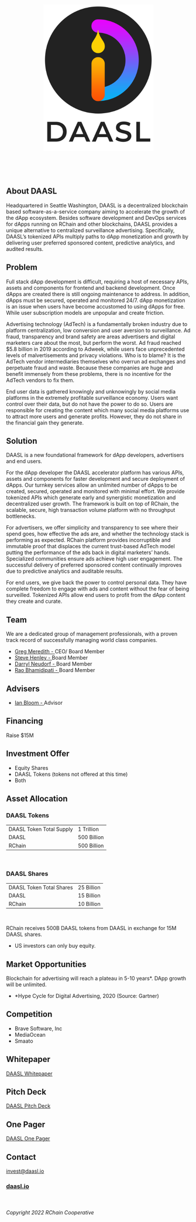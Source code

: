 <!-- Centered logo -->
<p align="center">
  <img src="https://github.com/daasl/branding/blob/main/R3/Daasl%20R3%20Caps.svg?raw=true" width="300">
</p>

<!-- horizontal spacing-->
<br />
<br />
<br />

## About DAASL
Headquartered in Seattle Washington, DAASL is a decentralized blockchain based software-as-a-service company aiming to accelerate the growth of the dApp ecosystem. Besides software development and DevOps services for dApps running on RChain and other blockchains, DAASL provides a unique alternative to centralized surveillance advertising. Specifically, DAASL’s tokenized APIs multiply paths to dApp monetization and growth by delivering user preferred sponsored content, predictive analytics, and audited results.

## Problem
Full stack dApp development is difficult, requiring a host of necessary APIs, assets and components for frontend and backend development. Once dApps are created there is still ongoing maintenance to address. In addition, dApps must be secured, operated and monitored 24/7. dApp monetization is an issue when users have become accustomed to using dApps for free. While user subscription models are unpopular and create friction.

Advertising technology (AdTech) is a fundamentally broken industry due to platform centralization, low conversion and user aversion to surveillance. Ad fraud, transparency and brand safety are areas advertisers and digital marketers care about the most, but perform the worst. Ad fraud reached $5.8 billion in 2019 according to Adweek, while users face unprecedented levels of malvertisements and privacy violations. Who is to blame? It is the AdTech vendor intermediaries themselves who overrun ad exchanges and perpetuate fraud and waste. Because these companies are huge and benefit immensely from these problems, there is no incentive for the AdTech vendors to fix them.

End user data is gathered knowingly and unknowingly by social media platforms in the extremely profitable surveillance economy. Users want control over their data, but do not have the power to do so. Users are responsible for creating the content which many social media platforms use to attract more users and generate profits. However, they do not share in the financial gain they generate.

## Solution
DAASL is a new foundational framework for dApp developers, advertisers and end users.

For the dApp developer the DAASL accelerator platform has various APIs, assets and components for faster development and secure deployment of dApps. Our turnkey
services allow an unlimited number of dApps to be created, secured, operated and monitored with minimal effort. We provide tokenized APIs which generate early and synergistic monetization and decentralized user growth. The framework is built on top of RChain, the scalable, secure, high transaction volume platform with no throughput bottlenecks.

For advertisers, we offer simplicity and transparency to see where their spend goes, how effective the ads are, and whether the technology stack is performing as expected. RChain platform provides incorruptible and immutable proof that displaces the current trust-based AdTech model putting the performance of the ads back in digital marketers’ hands. Specialized communities ensure ads achieve high user engagement. The successful delivery of preferred sponsored content continually improves due to predictive analytics and auditable results.

For end users, we give back the power to control personal data. They have complete freedom to engage with ads and content without the fear of being surveilled. Tokenized APIs allow end users to profit from the dApp content they create and curate.

## Team
We are a dedicated group of management professionals, with a proven track record of successfully managing world class companies.

* [Greg Meredith - ](https://www.linkedin.com/in/lucius-meredith-547645/) CEO/ Board Member
* [Steve Henley - ](https://www.linkedin.com/in/stevehenley06/) Board Member
* [Darryl Neudorf - ](https://www.linkedin.com/in/darryl-neudorf-1830077b/) Board Member
* [Rao Bhamidipati - ](https://www.linkedin.com/in/vraobhamidipati/) Board Member

## Advisers

* [Ian Bloom - ](https://www.linkedin.com/in/ian-bloom-5676315/) Advisor

## Financing
Raise $15M

## Investment Offer
* Equity Shares
* DAASL Tokens (tokens not offered at this time)
* Both

## Asset Allocation

### DAASL Tokens
<table>
    <tr>
        <td>DAASL Token Total Supply</td>
        <td>1 Trillion</td>
    </tr>
    <tr>
        <td>DAASL</td>
        <td>500 Billion</td>
    </tr>
    <tr>
        <td>	RChain</td>
        <td>500 Billion</td>
    </tr>
</table>

<br />

### DAASL Shares
<table>
    <tr>
        <td>DAASL Token Total Shares</td>
        <td>25 Billion</td>
    </tr>
    <tr>
        <td>DAASL</td>
        <td>15 Billion</td>
    </tr>
    <tr>
        <td>	RChain</td>
        <td>10 Billion</td>
    </tr>
</table>

<br />

RChain receives 500B DAASL tokens from DAASL in exchange for 15M DAASL shares.
* US investors can only buy equity.

## Market Opportunities
Blockchain for advertising will reach a plateau in 5-10 years*.  DApp growth will be unlimited.
* *Hype Cycle for Digital Advertising, 2020 (Source: Gartner)

## Competition
* Brave Software, Inc
* MediaOcean
* Smaato

## Whitepaper
[DAASL Whitepaper](https://github.com/daasl/fundraising/blob/main/DAASL-Whitepaper-v6.pdf)

## Pitch Deck
[DAASL Pitch Deck](https://github.com/daasl/fundraising/blob/main/DAASL%20Presentation%20Mar%202021%20V5.pdf)


## One Pager
[DAASL One Pager](https://github.com/daasl/fundraising/blob/main/DAASL-One-PagerEnglishFINAL-v9.pdf)

## Contact
invest@daasl.io


### **[daasl.io](https://daasl.io/)**

<br />

###### Copyright 2022 RChain Cooperative
